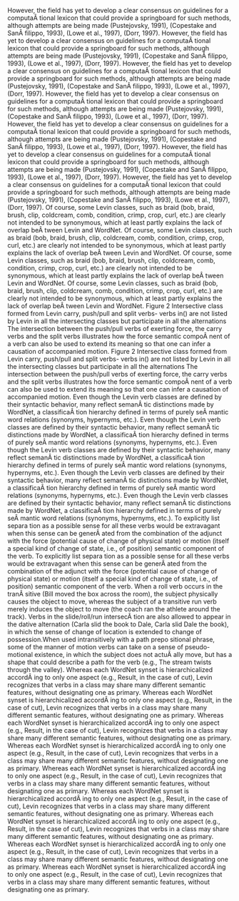 However, the field has yet to develop a clear consensus on guidelines for a computaÂ­ tional lexicon that could provide a springboard for such methods, although attempts are being made (Pustejovsky, 1991), (Copestake and SanÂ­ filippo, 1993), (Lowe et al., 1997), (Dorr, 1997).
However, the field has yet to develop a clear consensus on guidelines for a computaÂ­ tional lexicon that could provide a springboard for such methods, although attempts are being made (Pustejovsky, 1991), (Copestake and SanÂ­ filippo, 1993), (Lowe et al., 1997), (Dorr, 1997).
However, the field has yet to develop a clear consensus on guidelines for a computaÂ­ tional lexicon that could provide a springboard for such methods, although attempts are being made (Pustejovsky, 1991), (Copestake and SanÂ­ filippo, 1993), (Lowe et al., 1997), (Dorr, 1997).
However, the field has yet to develop a clear consensus on guidelines for a computaÂ­ tional lexicon that could provide a springboard for such methods, although attempts are being made (Pustejovsky, 1991), (Copestake and SanÂ­ filippo, 1993), (Lowe et al., 1997), (Dorr, 1997).
However, the field has yet to develop a clear consensus on guidelines for a computaÂ­ tional lexicon that could provide a springboard for such methods, although attempts are being made (Pustejovsky, 1991), (Copestake and SanÂ­ filippo, 1993), (Lowe et al., 1997), (Dorr, 1997).
However, the field has yet to develop a clear consensus on guidelines for a computaÂ­ tional lexicon that could provide a springboard for such methods, although attempts are being made (Pustejovsky, 1991), (Copestake and SanÂ­ filippo, 1993), (Lowe et al., 1997), (Dorr, 1997).
However, the field has yet to develop a clear consensus on guidelines for a computaÂ­ tional lexicon that could provide a springboard for such methods, although attempts are being made (Pustejovsky, 1991), (Copestake and SanÂ­ filippo, 1993), (Lowe et al., 1997), (Dorr, 1997).
Of course, some Levin classes, such as braid (bob, braid, brush, clip, coldcream, comb, condition, crimp, crop, curl, etc.) are clearly not intended to be synonymous, which at least partly explains the lack of overlap beÂ­ tween Levin and WordNet.
Of course, some Levin classes, such as braid (bob, braid, brush, clip, coldcream, comb, condition, crimp, crop, curl, etc.) are clearly not intended to be synonymous, which at least partly explains the lack of overlap beÂ­ tween Levin and WordNet.
Of course, some Levin classes, such as braid (bob, braid, brush, clip, coldcream, comb, condition, crimp, crop, curl, etc.) are clearly not intended to be synonymous, which at least partly explains the lack of overlap beÂ­ tween Levin and WordNet.
Of course, some Levin classes, such as braid (bob, braid, brush, clip, coldcream, comb, condition, crimp, crop, curl, etc.) are clearly not intended to be synonymous, which at least partly explains the lack of overlap beÂ­ tween Levin and WordNet.
Figure 2 Intersective class formed from Levin carry, push/pull and split verbs- verbs in() are not listed by Levin in all the intersecting classes but participate in all the alternations The intersection between the push/pull verbs of exerting force, the carry verbs and the split verbs illustrates how the force semantic compoÂ­ nent of a verb can also be used to extend its meaning so that one can infer a causation of accompanied motion.
Figure 2 Intersective class formed from Levin carry, push/pull and split verbs- verbs in() are not listed by Levin in all the intersecting classes but participate in all the alternations The intersection between the push/pull verbs of exerting force, the carry verbs and the split verbs illustrates how the force semantic compoÂ­ nent of a verb can also be used to extend its meaning so that one can infer a causation of accompanied motion.
Even though the Levin verb classes are defined by their syntactic behavior, many reflect semanÂ­ tic distinctions made by WordNet, a classificaÂ­ tion hierarchy defined in terms of purely seÂ­ mantic word relations (synonyms, hypernyms, etc.).
Even though the Levin verb classes are defined by their syntactic behavior, many reflect semanÂ­ tic distinctions made by WordNet, a classificaÂ­ tion hierarchy defined in terms of purely seÂ­ mantic word relations (synonyms, hypernyms, etc.).
Even though the Levin verb classes are defined by their syntactic behavior, many reflect semanÂ­ tic distinctions made by WordNet, a classificaÂ­ tion hierarchy defined in terms of purely seÂ­ mantic word relations (synonyms, hypernyms, etc.).
Even though the Levin verb classes are defined by their syntactic behavior, many reflect semanÂ­ tic distinctions made by WordNet, a classificaÂ­ tion hierarchy defined in terms of purely seÂ­ mantic word relations (synonyms, hypernyms, etc.).
Even though the Levin verb classes are defined by their syntactic behavior, many reflect semanÂ­ tic distinctions made by WordNet, a classificaÂ­ tion hierarchy defined in terms of purely seÂ­ mantic word relations (synonyms, hypernyms, etc.).
To explicitly list separa tion as a possible sense for all these verbs would be extravagant when this sense can be generÂ­ ated from the combination of the adjunct with the force (potential cause of change of physical state) or motion (itself a special kind of change of state, i.e., of position) semantic component of the verb.
To explicitly list separa tion as a possible sense for all these verbs would be extravagant when this sense can be generÂ­ ated from the combination of the adjunct with the force (potential cause of change of physical state) or motion (itself a special kind of change of state, i.e., of position) semantic component of the verb.
When a roll verb occurs in the tranÂ­ sitive (Bill moved the box across the room), the subject physically causes the object to move, whereas the subject of a transitive run verb merely induces the object to move (the coach ran the athlete around the track).
Verbs in the slide/roll/run intersecÂ­ tion are also allowed to appear in the dative alternation (Carla slid the book to Dale, Carla slid Dale the book), in which the sense of change of location is extended to change of possession.When used intransitively with a path prepo sitional phrase, some of the manner of motion verbs can take on a sense of pseudo-motional existence, in which the subject does not actuÂ­ ally move, but has a shape that could describe a path for the verb (e.g., The stream twists through the valley).
Whereas each WordNet synset is hierarchicalized accordÂ­ ing to only one aspect (e.g., Result, in the case of cut), Levin recognizes that verbs in a class may share many different semantic features, without designating one as primary.
Whereas each WordNet synset is hierarchicalized accordÂ­ ing to only one aspect (e.g., Result, in the case of cut), Levin recognizes that verbs in a class may share many different semantic features, without designating one as primary.
Whereas each WordNet synset is hierarchicalized accordÂ­ ing to only one aspect (e.g., Result, in the case of cut), Levin recognizes that verbs in a class may share many different semantic features, without designating one as primary.
Whereas each WordNet synset is hierarchicalized accordÂ­ ing to only one aspect (e.g., Result, in the case of cut), Levin recognizes that verbs in a class may share many different semantic features, without designating one as primary.
Whereas each WordNet synset is hierarchicalized accordÂ­ ing to only one aspect (e.g., Result, in the case of cut), Levin recognizes that verbs in a class may share many different semantic features, without designating one as primary.
Whereas each WordNet synset is hierarchicalized accordÂ­ ing to only one aspect (e.g., Result, in the case of cut), Levin recognizes that verbs in a class may share many different semantic features, without designating one as primary.
Whereas each WordNet synset is hierarchicalized accordÂ­ ing to only one aspect (e.g., Result, in the case of cut), Levin recognizes that verbs in a class may share many different semantic features, without designating one as primary.
Whereas each WordNet synset is hierarchicalized accordÂ­ ing to only one aspect (e.g., Result, in the case of cut), Levin recognizes that verbs in a class may share many different semantic features, without designating one as primary.
Whereas each WordNet synset is hierarchicalized accordÂ­ ing to only one aspect (e.g., Result, in the case of cut), Levin recognizes that verbs in a class may share many different semantic features, without designating one as primary.